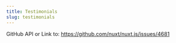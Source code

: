 ```yaml
---
title: Testimonials
slug: testimonials
---
```


GitHub API or Link to: https://github.com/nuxt/nuxt.js/issues/4681

